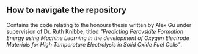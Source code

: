 ## How to navigate the repository
Contains the code relating to the honours thesis written by Alex Gu under supervision of Dr. Ruth Knibbe, titled *"Predicting Perovskite Formation Energy using Machine Learning in the development of Oxygen Electrode Materials for High Temperature Electrolysis in Solid Oxide Fuel Cells"*.
